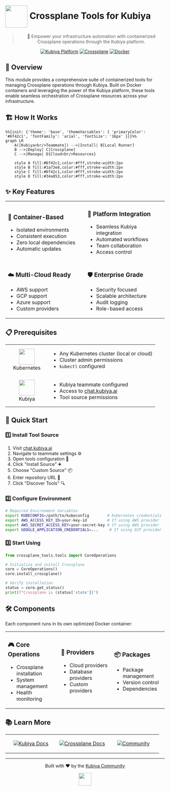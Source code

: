 # <img src="https://59vlt2wq1mmini0e.public.blob.vercel-storage.com/crossplane-icon-color-05yZ9IQTXjBxS0XxV0pzG7lJhY6boJ.png" width="70" align="center" /> Crossplane Tools for Kubiya

<div align="center">

> 🚀 Empower your infrastructure automation with containerized Crossplane operations through the Kubiya platform.

[![Kubiya Platform](https://img.shields.io/badge/Kubiya-Platform-blue?style=for-the-badge&logo=data:image/png;base64,iVBORw0KGgoAAAANSUhEUgAAAA4AAAAOCAYAAAAfSC3RAAAACXBIWXMAAAsTAAALEwEAmpwYAAAAAXNSR0IArs4c6QAAAARnQU1BAACxjwv8YQUAAADASURBVHgBjZLBDcIwEARPCX/cAakg6YB0QEqgA6ACQgWEDkgHpAPoAFcAJUAFrGYtWbKwlGQ/Zn1n786SyZxzEfYKd4uphSunA1rX7dKAzlWQBqbB+bacc1m4wCtFg1GM4RQKLRQXeKNh4Vz/lWjBHw3X+2KmE0+oB+71M0UR1WOwHvzJ0sDgC9xh0lbOLNbk4kUBJXw8ITPU4N+rR7zQwOKXvNDgvP6GpgbOXIQRX+4ZlX4QBPbBxbpV/FV8ARfDSCg/4aaZAAAAAElFTkSuQmCC)](https://chat.kubiya.ai)
[![Crossplane](https://img.shields.io/badge/Crossplane-Managed-purple?style=for-the-badge&logo=crossplane)](https://crossplane.io)
[![Docker](https://img.shields.io/badge/Docker-Powered-2496ED?style=for-the-badge&logo=docker&logoColor=white)](https://www.docker.com)

</div>

## 🎯 Overview

This module provides a comprehensive suite of containerized tools for managing Crossplane operations through Kubiya. Built on Docker containers and leveraging the power of the Kubiya platform, these tools enable seamless orchestration of Crossplane resources across your infrastructure.

## 🏗️ How It Works

```mermaid
%%{init: {'theme': 'base', 'themeVariables': { 'primaryColor': '#6f42c1', 'fontFamily': 'arial', 'fontSize': '16px' }}}%%
graph LR
    A([Kubiya<br/>Teammate]) -->|Install| B[Local Runner]
    B -->|Deploy| C[Crossplane]
    C -->|Manage| D{Cloud<br/>Resources}
    
    style A fill:#6f42c1,color:#fff,stroke-width:2px
    style B fill:#1a73e8,color:#fff,stroke-width:2px
    style C fill:#6f42c1,color:#fff,stroke-width:2px
    style D fill:#34a853,color:#fff,stroke-width:2px
```

## ✨ Key Features

<table>
<tr>
<td width="50%">

### 🐳 Container-Based
- Isolated environments
- Consistent execution
- Zero local dependencies
- Automatic updates

</td>
<td width="50%">

### 🔌 Platform Integration
- Seamless Kubiya integration
- Automated workflows
- Team collaboration
- Access control

</td>
</tr>
<tr>
<td width="50%">

### ☁️ Multi-Cloud Ready
- AWS support
- GCP support
- Azure support
- Custom providers

</td>
<td width="50%">

### 🛡️ Enterprise Grade
- Security focused
- Scalable architecture
- Audit logging
- Role-based access

</td>
</tr>
</table>

## 📋 Prerequisites

<table>
<tr>
<td width="120" align="center">
<img src="https://kubernetes.io/images/favicon.png" width="50"/>
<br/>Kubernetes
</td>
<td>

- Any Kubernetes cluster (local or cloud)
- Cluster admin permissions
- `kubectl` configured

</td>
</tr>
<tr>
<td width="120" align="center">
<img src="https://59vlt2wq1mmini0e.public.blob.vercel-storage.com/crossplane-icon-color-05yZ9IQTXjBxS0XxV0pzG7lJhY6boJ.png" width="50"/>
<br/>Kubiya
</td>
<td>

- Kubiya teammate configured
- Access to [chat.kubiya.ai](https://chat.kubiya.ai)
- Tool source permissions

</td>
</tr>
</table>

## 🚀 Quick Start

### 1️⃣ Install Tool Source

1. Visit [chat.kubiya.ai](https://chat.kubiya.ai)
2. Navigate to teammate settings ⚙️
3. Open tools configuration 🔧
4. Click "Install Source" ➕
5. Choose "Custom Source" 📦
6. Enter repository URL 🔗
7. Click "Discover Tools" 🔍

### 2️⃣ Configure Environment

```bash
# Required Environment Variables
export KUBECONFIG=/path/to/kubeconfig        # Kubernetes credentials
export AWS_ACCESS_KEY_ID=your-key-id         # If using AWS provider
export AWS_SECRET_ACCESS_KEY=your-secret-key # If using AWS provider
export GOOGLE_APPLICATION_CREDENTIALS=...     # If using GCP provider
```

### 3️⃣ Start Using

```python
from crossplane_tools.tools import CoreOperations

# Initialize and install Crossplane
core = CoreOperations()
core.install_crossplane()

# Verify installation
status = core.get_status()
print(f"Crossplane is {status['state']}")
```

## 🛠️ Components

Each component runs in its own optimized Docker container:

<table>
<tr>
<td width="33%">

### 🎮 Core Operations
- Crossplane installation
- System management
- Health monitoring

</td>
<td width="33%">

### 🔌 Providers
- Cloud providers
- Database providers
- Custom providers

</td>
<td width="33%">

### 📦 Packages
- Package management
- Version control
- Dependencies

</td>
</tr>
</table>

## 📚 Learn More

<table>
<tr>
<td width="33%" align="center">

[![Kubiya Docs](https://img.shields.io/badge/Kubiya-Docs-blue?style=for-the-badge&logo=readthedocs)](https://docs.kubiya.ai)

</td>
<td width="33%" align="center">

[![Crossplane Docs](https://img.shields.io/badge/Crossplane-Docs-purple?style=for-the-badge&logo=crossplane)](https://crossplane.io/docs)

</td>
<td width="33%" align="center">

[![Community](https://img.shields.io/badge/Join-Community-orange?style=for-the-badge&logo=slack)](https://slack.crossplane.io)

</td>
</tr>
</table>

---

<div align="center">

Built with ❤️ by the [Kubiya Community](https://chat.kubiya.ai)

<img src="https://59vlt2wq1mmini0e.public.blob.vercel-storage.com/crossplane-icon-color-05yZ9IQTXjBxS0XxV0pzG7lJhY6boJ.png" width="40" />

</div> 